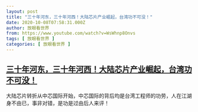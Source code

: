 ```yaml
---
layout: post
title: "三十年河东，三十年河西！大陆芯片产业崛起，台湾功不可没！"
date: 2020-10-08T07:58:31.000Z
author: 放眼看世界
from: https://www.youtube.com/watch?v=WsWhnp8Onvs
tags: [ 放眼看世界 ]
categories: [ 放眼看世界 ]
---
```

<!--1602143911000-->
[三十年河东，三十年河西！大陆芯片产业崛起，台湾功不可没！](https://www.youtube.com/watch?v=WsWhnp8Onvs)
------

<div>
大陆芯片转折从中芯国际开始，中芯国际的背后均是台湾工程师的功劳，人在江湖身不由已，事非对错，是功是过由后人来评！
</div>
